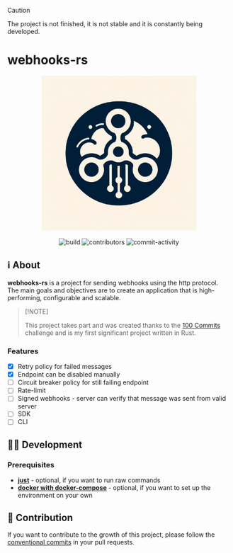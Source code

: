 > [!CAUTION]
> The project is not finished, it is not stable and it is constantly being developed.

# webhooks-rs

<div align="center">
    <img src="assets/logo.jpeg" width="350">
</div>

<p align="center">
    <img src="https://github.com/manhunto/webhooks-rs/actions/workflows/rust.yml/badge.svg?branch=master" alt="build"/>
    <img src="https://img.shields.io/github/contributors/manhunto/webhooks-rs" alt="contributors"/>
    <img src="https://img.shields.io/github/commit-activity/m/manhunto/webhooks-rs" alt="commit-activity"/>
</p>

## ℹ️ About

**webhooks-rs** is a project for sending webhooks using the http protocol. The main goals and objectives are to create
an application that is high-performing, configurable and scalable.

>
> \[!NOTE]
>
> This project takes part and was created thanks to the [100 Commits](https://100commitow.pl/) challenge and is my first
> significant project written in Rust.

### Features

- [x] Retry policy for failed messages
- [x] Endpoint can be disabled manually
- [ ] Circuit breaker policy for still failing endpoint
- [ ] Rate-limit
- [ ] Signed webhooks - server can verify that message was sent from valid server
- [ ] SDK
- [ ] CLI

## 👨‍💻 Development

### Prerequisites

- **[just](https://github.com/casey/just)** - optional, if you want to run raw commands
- **[docker with docker-compose](https://www.docker.com/products/docker-desktop/)** - optional, if you want to set up
  the environment on your own

## 🤝 Contribution

If you want to contribute to the growth of this project, please follow
the [conventional commits](https://www.conventionalcommits.org/) in your pull requests.
